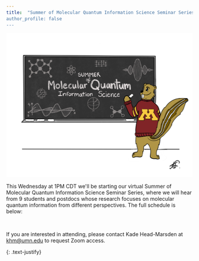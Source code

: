 ```yaml
---
title:  "Summer of Molecular Quantum Information Science Seminar Series round 2!“
author_profile: false
---
```


 <img src="/assets/images/summer-seminars-2024.jpeg" alt="">
 
This Wednesday at 1PM CDT we'll be starting our virtual Summer of Molecular Quantum Information Science Seminar Series, where we will hear from 9 students and postdocs whose research focuses on molecular quantum information from different perspectives. The full schedule is below: 

 <img src="/assets/images/summer_seminar_series-schedule-2025.jpeg" alt="">
 
If you are interested in attending, please contact Kade Head-Marsden at  <a href = "mailto: khm@umn.edu">khm@umn.edu</a> to request Zoom access. 

{: .text-justify}
